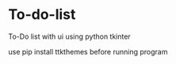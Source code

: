 # To-do-list
To-Do list with ui using python tkinter

use pip install ttkthemes before running program

